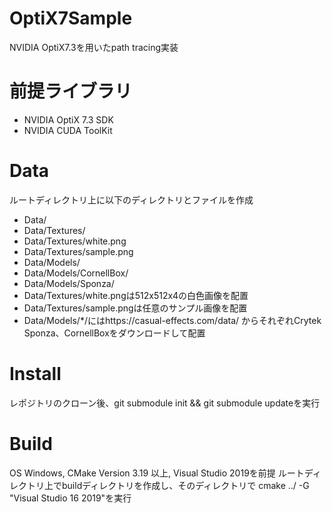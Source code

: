 # OptiX7Sample
NVIDIA OptiX7.3を用いたpath tracing実装
# 前提ライブラリ
- NVIDIA OptiX 7.3 SDK
- NVIDIA CUDA ToolKit
# Data
ルートディレクトリ上に以下のディレクトリとファイルを作成
- Data/
- Data/Textures/
- Data/Textures/white.png
- Data/Textures/sample.png
- Data/Models/
- Data/Models/CornellBox/
- Data/Models/Sponza/
- Data/Textures/white.pngは512x512x4の白色画像を配置
- Data/Textures/sample.pngは任意のサンプル画像を配置
- Data/Models/*/にはhttps://casual-effects.com/data/ からそれぞれCrytek Sponza、CornellBoxをダウンロードして配置
# Install
レポジトリのクローン後、git submodule init && git submodule updateを実行 
# Build 
OS Windows, CMake Version 3.19 以上, Visual Studio 2019を前提
ルートディレクトリ上でbuildディレクトリを作成し、そのディレクトリで cmake ../ -G "Visual Studio 16 2019"を実行
